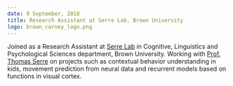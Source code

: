 ```yaml
---
date: 9 September, 2018
title: Research Assistant at Serre Lab, Brown University
logo: brown_carney_logo.png
---
```


Joined as a Research Assistant at [Serre Lab](http://serre-lab.clps.brown.edu/) in
Cognitive, Linguistics and Psychological Sciences department, Brown University.
Working with [Prof. Thomas Serre](https://scholar.google.com/citations?user=kZlPW4wAAAAJ&hl=en) on
projects such as contextual behavior understanding in kids, movement prediction from neural data and
recurrent models based on functions in visual cortex.
